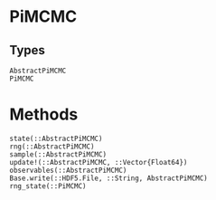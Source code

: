 # PiMCMC

## Types
```@docs
AbstractPiMCMC
PiMCMC
```
# Methods
```@docs
state(::AbstractPiMCMC)
rng(::AbstractPiMCMC)
sample(::AbstractPiMCMC)
update!(::AbstractPiMCMC, ::Vector{Float64})
observables(::AbstractPiMCMC)
Base.write(::HDF5.File, ::String, AbstractPiMCMC)
rng_state(::PiMCMC)
```